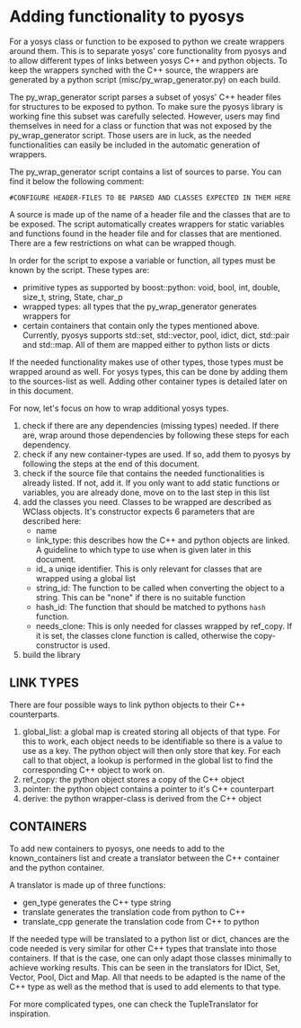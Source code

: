 # Adding functionality to pyosys

For a yosys class or function to be exposed to python we create wrappers around
them.
This is to separate yosys' core functionality from pyosys and to allow different
types of links between yosys C++ and python objects.
To keep the wrappers synched with the C++ source, the wrappers are generated by
a python script (misc/py_wrap_generator.py) on each build.

The py_wrap_generator script parses a subset of yosys' C++ header files for
structures to be exposed to python.
To make sure the pyosys library is working fine this subset was carefully
selected.
However, users may find themselves in need for a class or function that was not
exposed by the py_wrap_generator script.
Those users are in luck, as the needed functionalities can easily be included
in the automatic generation of wrappers.

The py_wrap_generator script contains a list of sources to parse.
You can find it below the following comment:

`#CONFIGURE HEADER-FILES TO BE PARSED AND CLASSES EXPECTED IN THEM HERE`

A source is made up of the name of a header file and the classes that are to be
exposed.
The script automatically creates wrappers for static variables and functions
found in the header file and for classes that are mentioned.
There are a few restrictions on what can be wrapped though.

In order for the script to expose a variable or function, all types must be
known by the script.
These types are:
- primitive types as supported by boost::python: void, bool, int, double,
	size_t, string, State, char_p
- wrapped types: all types that the py_wrap_generator generates wrappers for
- certain containers that contain only the types mentioned above.
	Currently, pyosys supports std::set, std::vector, pool, idict, dict,
	std::pair and std::map. All of them are mapped either to python lists or
	dicts

If the needed functionality makes use of other types, those types must be
wrapped around as well.
For yosys types, this can be done by adding them to the sources-list as well.
Adding other container types is detailed later on in this document.

For now, let's focus on how to wrap additional yosys types.

1. check if there are any dependencies (missing types) needed.
	If there are, wrap around those dependencies by following these steps
	for each dependency.
1. check if any new container-types are used.
	If so, add them to pyosys by following the steps at the end of this
	document.
1. check if the source file that contains the needed functionalities is already
	listed.
	If not, add it.
	If you only want to add static functions or variables, you are already done,
	move on to the last step in this list
1. add the classes you need.
	Classes to be wrapped are described as WClass objects.
	It's constructor expects 6 parameters that are described here:
	- name
	- link_type: this describes how the C++ and python objects are linked.
		A guideline to which type to use when is given later in this document.
	- id_ a uniqe identifier.
		This is only relevant for classes that are wrapped using a global list
	- string_id: The function to be called when converting the object to a
		string.
		This can be "none" if there is no suitable function
	- hash_id: The function that should be matched to pythons `hash` function.
	- needs_clone: This is only needed for classes wrapped by ref_copy.
		If it is set, the classes clone function is called, otherwise the
		copy-constructor is used.
1. build the library

## LINK TYPES

There are four possible ways to link python objects to their C++ counterparts.

1. global_list: a global map is created storing all objects of that type.
	For this to work, each object needs to be identifiable so there is a value
	to use as a key.
	The python object will then only store that key.
	For each call to that object, a lookup is performed in the global list to
	find the corresponding C++ object to work on.
1. ref_copy: the python object stores a copy of the C++ object
1. pointer: the python object contains a pointer to it's C++ counterpart
1. derive: the python wrapper-class is derived from the C++ object

## CONTAINERS

To add new containers to pyosys, one needs to add to the known_containers list
and create a translator between the C++ container and the python container.

A translator is made up of three functions:

- gen_type generates the C++ type string
- translate generates the translation code from python to C++
- translate_cpp generate the translation code from C++ to python

If the needed type will be translated to a python list or dict, chances are the
code needed is very similar for other C++ types that translate into those
containers.
If that is the case, one can only adapt those classes minimally to achieve
working results.
This can be seen in the translators for IDict, Set, Vector, Pool, Dict and Map.
All that needs to be adapted is the name of the C++ type as well as the method
that is used to add elements to that type.

For more complicated types, one can check the TupleTranslator for inspiration.
